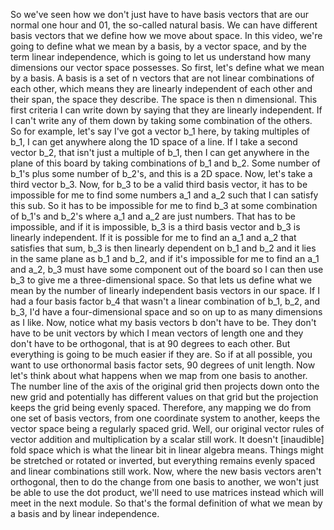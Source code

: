 So we've seen how we
don't just have to have basis vectors that are
our normal one hour and 01, the so-called natural basis. We can have different
basis vectors that we define how we
move about space. In this video, we're going to define what we mean by a basis, by a vector space, and by the term
linear independence, which is going to
let us understand how many dimensions
our vector space possesses. So first, let's define
what we mean by a basis. A basis is a set of n vectors that are not linear
combinations of each other, which means they are
linearly independent of each other and their span, the space they describe. The space is then n dimensional. This first criteria
I can write down by saying that they are
linearly independent. If I can't write any of them down by taking some
combination of the others. So for example, let's say
I've got a vector b_1 here, by taking multiples of b_1, I can get anywhere along
the 1D space of a line. If I take a second vector b_2, that isn't just a
multiple of b_1, then I can get anywhere
in the plane of this board by taking
combinations of b_1 and b_2. Some number of b_1's plus
some number of b_2's, and this is a 2D space. Now, let's take
a third vector b_3. Now, for b_3 to be
a valid third basis vector, it has to be impossible for
me to find some numbers a_1 and a_2 such that I
can satisfy this sub. So it has to be impossible
for me to find b_3 at some combination of b_1's and b_2's where a_1 and
a_2 are just numbers. That has to be impossible, and if it is impossible, b_3 is a third basis vector and b_3 is linearly independent. If it is possible for me to find an a_1 and a_2 that
satisfies that sum, b_3 is then linearly dependent on b_1 and b_2 and it lies in
the same plane as b_1 and b_2, and if it's impossible for
me to find an a_1 and a_2, b_3 must have some component out of the board so I can then use b_3 to give me
a three-dimensional space. So that lets us define
what we mean by the number of linearly independent basis
vectors in our space. If I had a four basis factor b_4 that wasn't a linear
combination of b_1, b_2, and b_3, I'd have a four-dimensional
space and so on up to as many
dimensions as I like. Now, notice what my basis
vectors b don't have to be. They don't have to be unit vectors by
which I mean vectors of length one and they don't
have to be orthogonal, that is at 90 degrees
to each other. But everything is going to
be much easier if they are. So if at all possible, you want to use
orthonormal basis factor sets, 90 degrees of unit length. Now let's think about
what happens when we map from one basis to another. The number line of the axis of the original grid then projects
down onto the new grid and potentially has different
values on that grid but the projection keeps the grid
being evenly spaced. Therefore, any mapping we do from one set of basis vectors, from one coordinate
system to another, keeps the vector space being
a regularly spaced grid. Well, our original
vector rules of vector addition
and multiplication by a scalar still work. It doesn't [inaudible] fold space which is what the linear bit
in linear algebra means. Things might be stretched
or rotated or inverted, but everything remains evenly spaced and linear
combinations still work. Now, where the new basis vectors
aren't orthogonal, then to do the change from
one basis to another, we won't just be able
to use the dot product, we'll need to use matrices instead which will meet
in the next module. So that's the formal
definition of what we mean by a basis and by
linear independence.